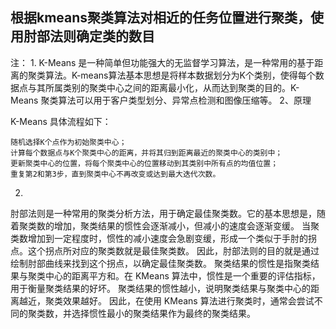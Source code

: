 ## 根据kmeans聚类算法对相近的任务位置进行聚类，使用肘部法则确定类的数目
注：
1.
K-Means 是一种简单但功能强大的无监督学习算法，是一种常用的基于距离的聚类算法。K-means算法基本思想是将样本数据划分为K个类别，使得每个数据点与其所属类别的聚类中心之间的距离最小化，从而达到聚类的目的。K-Means 聚类算法可以用于客户类型划分、异常点检测和图像压缩等。
2、原理

K-Means 具体流程如下：

    随机选择K个点作为初始聚类中心；
    计算每个数据点与K个聚类中心的距离，并将其归到距离最近的聚类中心的类别中；
    更新聚类中心的位置，将每个聚类中心的位置移动到其类别中所有点的均值位置；
    重复第2和第3步，直到聚类中心不再改变或达到最大迭代次数。
              
2.
肘部法则是一种常用的聚类分析方法，用于确定最佳聚类数。它的基本思想是，随着聚类数的增加，聚类结果的惯性会逐渐减小，但减小的速度会逐渐变缓。
当聚类数增加到一定程度时，惯性的减小速度会急剧变缓，形成一个类似于手肘的拐点。这个拐点所对应的聚类数就是最佳聚类数。
因此，肘部法则的目的就是通过绘制肘部曲线来找到这个拐点，以确定最佳聚类数。
聚类结果的惯性是指聚类结果与聚类中心的距离平方和。在 KMeans 算法中，惯性是一个重要的评估指标，用于衡量聚类结果的好坏。
聚类结果的惯性越小，说明聚类结果与聚类中心的距离越近，聚类效果越好。
因此，在使用 KMeans 算法进行聚类时，通常会尝试不同的聚类数，并选择惯性最小的聚类结果作为最终的聚类结果。
